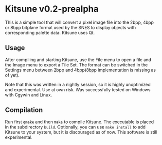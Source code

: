 # Kitsune v0.2-prealpha
This is a simple tool that will convert a pixel image file into
the 2bpp, 4bpp or 8bpp bitplane format used by the SNES to display objects with
corresponding palette data. Kitsune uses Qt.

## Usage
After compiling and starting Kitsune, use the File menu to open a file and
the Image menu to export a Tile Set. The format can be switched in the
Settings menu between 2bpp and 4bpp(8bpp implementation is missing as of
yet).

Note that this was written in a nightly session, so it is highly unoptimized
and experimental. Use at own risk. Was successfully tested on Windows with Cgywin
and Linux.

## Compilation
Run first `qmake` and then `make` to compile Kitsune. The executable is
placed in the subdirectory `build`. Optionally, you can use `make install` to
add Kitsune to your system, but it is discouraged as of now. This software is
still experimental.
